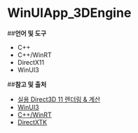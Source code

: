 # WinUIApp_3DEngine

##**언어 및 도구**

* C++
* C++/WinRT
* DirectX11
* WinUI3

##**참고 및 출처**

* [실용 Direct3D 11 렌더링 & 계산](https://www.aladin.co.kr/shop/wproduct.aspx?ItemId=24953980)
* [WinUI3](https://learn.microsoft.com/ko-kr/windows/apps/winui/winui3/)
* [C++/WinRT](https://learn.microsoft.com/ko-kr/windows/uwp/cpp-and-winrt-apis/intro-to-using-cpp-with-winrt) 
* [DirectXTK](https://github.com/microsoft/DirectXTK)

